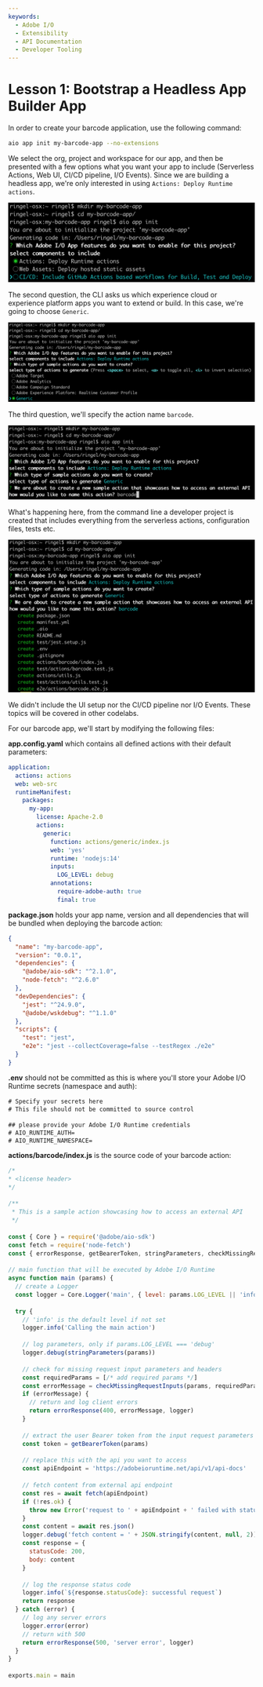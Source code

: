 ```yaml
---
keywords:
  - Adobe I/O
  - Extensibility
  - API Documentation
  - Developer Tooling
---
```


# Lesson 1: Bootstrap a Headless App Builder App

In order to create your barcode application, use the following command:
```bash
aio app init my-barcode-app --no-extensions
```

We select the org, project and workspace for our app, and then be presented with a few options what you want your app to include (Serverless Actions, Web UI, CI/CD pipeline, I/O Events). Since we are building a headless app, we're only interested in using `Actions: Deploy Runtime actions`.

![cli1](assets/cli1.png)

The second question, the CLI asks us which experience cloud or experience platform apps you want to extend or build. In this case, we're going to choose `Generic`.

![cli2](assets/cli2.png)

The third question, we'll specify the action name `barcode`.

![cli3](assets/cli3.png)

What's happening here, from the command line a developer project is created that includes everything from the serverless actions, configuration files, tests etc.

![cli3](assets/cli4.png)

We didn't include the UI setup nor the CI/CD pipeline nor I/O Events. These topics will be covered in other codelabs.

For our barcode app, we'll start by modifying the following files:

**app.config.yaml** which contains all defined actions with their default parameters:

```yaml
application:
  actions: actions
  web: web-src
  runtimeManifest:
    packages:
      my-app:
        license: Apache-2.0
        actions:
          generic:
            function: actions/generic/index.js
            web: 'yes'
            runtime: 'nodejs:14'
            inputs:
              LOG_LEVEL: debug
            annotations:
              require-adobe-auth: true
              final: true

```

**package.json** holds your app name, version and all dependencies that will be bundled when deploying the barcode action:

```json
{
  "name": "my-barcode-app",
  "version": "0.0.1",
  "dependencies": {
    "@adobe/aio-sdk": "^2.1.0",
    "node-fetch": "^2.6.0"
  },
  "devDependencies": {
    "jest": "^24.9.0",
    "@adobe/wskdebug": "^1.1.0"
  },
  "scripts": {
    "test": "jest",
    "e2e": "jest --collectCoverage=false --testRegex ./e2e"
  }
}
```

**.env** should not be committed as this is where you'll store your Adobe I/O Runtime secrets (namespace and auth):

```
# Specify your secrets here
# This file should not be committed to source control

## please provide your Adobe I/O Runtime credentials
# AIO_RUNTIME_AUTH=
# AIO_RUNTIME_NAMESPACE=
```

**actions/barcode/index.js** is the source code of your barcode action:

```javascript
/*
* <license header>
*/

/**
 * This is a sample action showcasing how to access an external API
 */

const { Core } = require('@adobe/aio-sdk')
const fetch = require('node-fetch')
const { errorResponse, getBearerToken, stringParameters, checkMissingRequestInputs } = require('../utils')

// main function that will be executed by Adobe I/O Runtime
async function main (params) {
  // create a Logger
  const logger = Core.Logger('main', { level: params.LOG_LEVEL || 'info' })

  try {
    // 'info' is the default level if not set
    logger.info('Calling the main action')

    // log parameters, only if params.LOG_LEVEL === 'debug'
    logger.debug(stringParameters(params))

    // check for missing request input parameters and headers
    const requiredParams = [/* add required params */]
    const errorMessage = checkMissingRequestInputs(params, requiredParams, ['Authorization'])
    if (errorMessage) {
      // return and log client errors
      return errorResponse(400, errorMessage, logger)
    }

    // extract the user Bearer token from the input request parameters
    const token = getBearerToken(params)

    // replace this with the api you want to access
    const apiEndpoint = 'https://adobeioruntime.net/api/v1/api-docs'

    // fetch content from external api endpoint
    const res = await fetch(apiEndpoint)
    if (!res.ok) {
      throw new Error('request to ' + apiEndpoint + ' failed with status code ' + res.status)
    }
    const content = await res.json()
    logger.debug('fetch content = ' + JSON.stringify(content, null, 2))
    const response = {
      statusCode: 200,
      body: content
    }

    // log the response status code
    logger.info(`${response.statusCode}: successful request`)
    return response
  } catch (error) {
    // log any server errors
    logger.error(error)
    // return with 500
    return errorResponse(500, 'server error', logger)
  }
}

exports.main = main
```
